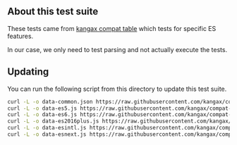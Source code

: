 ## About this test suite

These tests came from [kangax compat table](https://github.com/kangax/compat-table) which tests for specific ES features.

In our case, we only need to test parsing and not actually execute the tests.

## Updating

You can run the following script from this directory to update this test suite.

```sh
curl -L -o data-common.json https://raw.githubusercontent.com/kangax/compat-table/gh-pages/data-common.json
curl -L -o data-es5.js https://raw.githubusercontent.com/kangax/compat-table/gh-pages/data-es5.js
curl -L -o data-es6.js https://raw.githubusercontent.com/kangax/compat-table/gh-pages/data-es6.js
curl -L -o data-es2016plus.js https://raw.githubusercontent.com/kangax/compat-table/gh-pages/data-es2016plus.js
curl -L -o data-esintl.js https://raw.githubusercontent.com/kangax/compat-table/gh-pages/data-esintl.js
curl -L -o data-esnext.js https://raw.githubusercontent.com/kangax/compat-table/gh-pages/data-esnext.js
```
